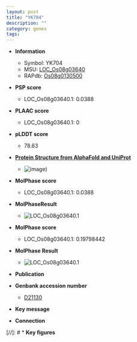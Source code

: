 ```yaml
---
layout: post
title: "YK704"
description: ""
category: genes
tags: 
---
```


* **Information**  
    + Symbol: YK704  
    + MSU: [LOC_Os08g03640](http://rice.plantbiology.msu.edu/cgi-bin/ORF_infopage.cgi?orf=LOC_Os08g03640)  
    + RAPdb: [Os08g0130500](http://rapdb.dna.affrc.go.jp/viewer/gbrowse_details/irgsp1?name=Os08g0130500)  

* **PSP score**  
    + LOC_Os08g03640.1: 0.0388 

* **PLAAC score**  
    + LOC_Os08g03640.1: 0 

* **pLDDT score**
    + 78.63

* **[Protein Structure from AlphaFold and UniProt](https://www.uniprot.org/uniprotkb/P41095/entry#structure)**
    + ![image](https://ricepsp.github.io/images/P/AF-P41095-F1.png))

* **MolPhase score**
    + LOC_Os08g03640.1: 0.0388

* **MolPhaseResult**
    + ![LOC_Os08g03640.1](https://ricepsp.github.io/pictures/LOC_Os08g/LOC_Os08g03640.1.png)

* **MolPhase score**
    + LOC_Os08g03640.1: 0.19798442

* **MolPhase Result**
    + ![LOC_Os08g03640.1](https://304243504.github.io/Pictures/LOC_Os08g/LOC_Os08g03640.1.png)

* **Publication**  

* **Genbank accession number**  
    + [D21130](http://www.ncbi.nlm.nih.gov/nuccore/D21130)

* **Key message**  

* **Connection**  

[//]: # * **Key figures**  



